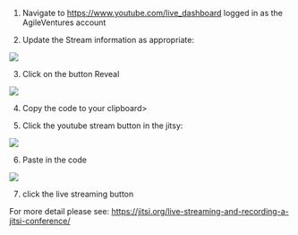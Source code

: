 1. Navigate to https://www.youtube.com/live_dashboard logged in as the AgileVentures account

2. Update the Stream information as appropriate:

![](https://www.dropbox.com/s/bu294a7dtaav4nv/Screenshot%202017-07-27%2016.15.42.png?dl=1)

3. Click on the button Reveal 

![](https://www.dropbox.com/s/ao5804rax5919tw/Screenshot%202017-07-27%2016.11.30.png?dl=1) 

4. Copy the code to your clipboard>

5. Click the youtube stream button in the jitsy: 

![](https://www.dropbox.com/s/xey61vc2ehzcve1/Screenshot%202017-07-27%2016.12.23.png?dl=1)

6. Paste in the code 

![](https://www.dropbox.com/s/j1ryyvp5ts5w7qm/Screenshot%202017-07-27%2016.13.04.png?dl=1) 

7. click the live streaming button
 

For more detail please see: https://jitsi.org/live-streaming-and-recording-a-jitsi-conference/
